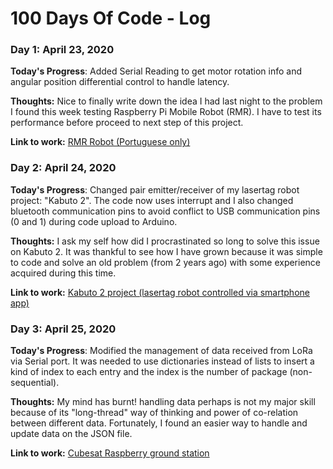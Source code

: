 # 100 Days Of Code - Log

### Day 1: April 23, 2020

**Today's Progress**: Added Serial Reading to get motor rotation info and angular position differential control to handle latency.

**Thoughts:** Nice to finally write down the idea I had last night to the problem I found this week testing Raspberry Pi Mobile Robot (RMR). I have to test its performance before proceed to next step of this project.

**Link to work:** [RMR Robot (Portuguese only)](https://github.com/vitorshaft/roboMovel)

### Day 2: April 24, 2020

**Today's Progress**: Changed pair emitter/receiver of my lasertag robot project: "Kabuto 2". The code now uses interrupt and I also changed bluetooth communication pins to avoid conflict to USB communication pins (0 and 1) during code upload to Arduino.

**Thoughts:** I ask my self how did I procrastinated so long to solve this issue on Kabuto 2. It was thankful to see how I have grown because it was simple to code and solve an old problem (from 2 years ago) with some experience acquired during this time.

**Link to work:** [Kabuto 2 project (lasertag robot controlled via smartphone app)](https://github.com/vitorshaft/kabuto)

### Day 3: April 25, 2020

**Today's Progress**: Modified the management of data received from LoRa via Serial port. It was needed to use dictionaries instead of lists to insert a kind of index to each entry and the index is the number of package (non-sequential).

**Thoughts:** My mind has burnt! handling data perhaps is not my major skill because of its "long-thread" way of thinking and power of co-relation between different data. Fortunately, I found an easier way to handle and update data on the JSON file.

**Link to work:** [Cubesat Raspberry ground station](https://github.com/vitorshaft/RaspFixaM1)
